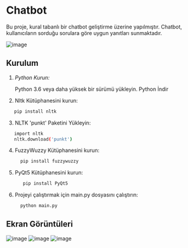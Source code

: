 # Chatbot
Bu proje, kural tabanlı bir chatbot geliştirme üzerine yapılmıştır. Chatbot, kullanıcıların sorduğu sorulara göre uygun yanıtları sunmaktadır.

![image](https://github.com/user-attachments/assets/1cc89ab6-57bd-4f48-9c47-c76675d80b8a)

## Kurulum

1. *Python Kurun:*

     Python 3.6 veya daha yüksek bir sürümü yükleyin. Python İndir

2. Nltk Kütüphanesini kurun:
  
  ``` bash
     pip install nltk
```
3. NLTK 'punkt' Paketini Yükleyin:
  
  ``` bash
     import nltk
     nltk.download('punkt')
   ```
4. FuzzyWuzzy Kütüphanesini kurun:
  
   ``` bash
     pip install fuzzywuzzy
   ```
5. PyQt5 Kütüphanesini kurun:

   ``` bash
      pip install PyQt5
     ```
5. Projeyi çalıştırmak için main.py dosyasını çalıştırın:
  
   ``` bash
     python main.py
   ```

## Ekran Görüntüleri
![image](https://github.com/user-attachments/assets/659bea31-5f58-48b0-a46a-ae36f36c74d5)
![image](https://github.com/user-attachments/assets/e8ab553d-d605-4214-af10-431496e0c1a4)
![image](https://github.com/user-attachments/assets/8f97f9ad-2da9-45b8-91c2-74bdbba940f9)
